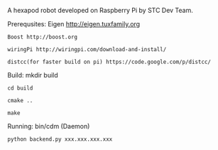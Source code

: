 A hexapod robot developed on Raspberry Pi by STC Dev Team.

Prerequsites:
	Eigen http://eigen.tuxfamily.org
	
	Boost http://boost.org
	
	wiringPi http://wiringpi.com/download-and-install/
	
	distcc(for faster build on pi) https://code.google.com/p/distcc/
	

Build:
	mkdir build
	
	cd build
	
	cmake ..
	
	make
	

Running:
	bin/cdm (Daemon)
	
	python backend.py xxx.xxx.xxx.xxx
	

